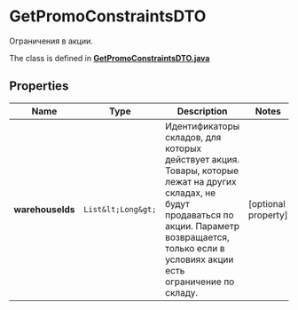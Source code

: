 

# GetPromoConstraintsDTO

Ограничения в акции.

The class is defined in **[GetPromoConstraintsDTO.java](../../src/main/java/org/openapitools/model/GetPromoConstraintsDTO.java)**

## Properties

Name | Type | Description | Notes
------------ | ------------- | ------------- | -------------
**warehouseIds** | `List&lt;Long&gt;` | Идентификаторы складов, для которых действует акция. Товары, которые лежат на других складах, не будут продаваться по акции.  Параметр возвращается, только если в условиях акции есть ограничение по складу.  |  [optional property]



